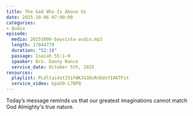 ```yaml
---
title: The God Who Is Above Us
date: 2025-10-06 07:00:00
categories:
- Audio
episode:
  media: 20251006-bayvista-audio.mp3
  length: 17844779
  duration: "52:18"
  passage: Isaiah 55:1–9
  speaker: Bro. Danny Nance
  service_date: October 5th, 2025
resources:
  playlist: PLdltai4xtI5iFWKJG3DvRnDdsYIAKTFst
  service_video: bpaS0-L7NPQ
---
```

Today’s message reminds us that our greatest imaginations cannot match God Almighty&#39;s true
nature.
